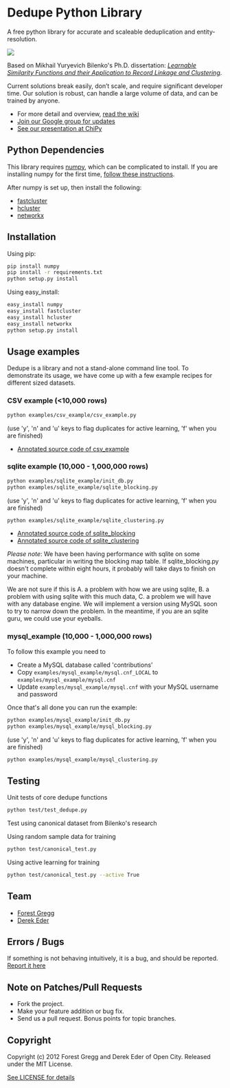 # Dedupe Python Library
A free python library for accurate and scaleable deduplication and entity-resolution. 

[<img src="https://travis-ci.org/open-city/dedupe.png" />](https://travis-ci.org/open-city/dedupe)

Based on Mikhail Yuryevich Bilenko's Ph.D. dissertation: [*Learnable Similarity Functions and their Application to Record Linkage and Clustering*](http://www.cs.utexas.edu/~ml/papers/marlin-dissertation-06.pdf).

Current solutions break easily, don’t scale, and require significant developer time. Our solution is robust, can handle a large volume of data, and can be trained by anyone.

* For more detail and overview, [read the wiki](https://github.com/open-city/dedupe/wiki)
* [Join our Google group for updates](https://groups.google.com/forum/?fromgroups=#!forum/open-source-deduplication)
* [See our presentation at ChiPy](http://pyvideo.org/video/973/big-data-de-duping)

## Python Dependencies

This library requires [numpy](http://numpy.scipy.org/), which can be complicated to install. If you are installing numpy for the first time, [follow these instructions](http://docs.scipy.org/doc/numpy/user/install.html).

After numpy is set up, then install the following:
* [fastcluster](http://math.stanford.edu/~muellner/fastcluster.html)
* [hcluster](http://code.google.com/p/scipy-cluster/)
* [networkx](http://networkx.github.com/)

## Installation

Using pip:

```bash
pip install numpy
pip install -r requirements.txt
python setup.py install
```

Using easy_install:

```bash
easy_install numpy
easy_install fastcluster
easy_install hcluster
easy_install networkx
python setup.py install
```

## Usage examples

Dedupe is a library and not a stand-alone command line tool. To demonstrate its usage, we have come up with a few example recipes for different sized datasets.

### CSV example (<10,000 rows)
```bash
python examples/csv_example/csv_example.py
```
  (use 'y', 'n' and 'u' keys to flag duplicates for active learning, 'f' when you are finished)
  
* [Annotated source code of csv_example](http://open-city.github.com/dedupe/doc/csv_example.html)
  
### sqlite example (10,000 - 1,000,000 rows)
```bash
python examples/sqlite_example/init_db.py
python examples/sqlite_example/sqlite_blocking.py
```
  (use 'y', 'n' and 'u' keys to flag duplicates for active learning, 'f' when you are finished) 
  
```bash
python examples/sqlite_example/sqlite_clustering.py
```
* [Annotated source code of sqlite_blocking](http://open-city.github.com/dedupe/doc/sqlite_blocking.html)
* [Annotated source code of sqlite_clustering](http://open-city.github.com/dedupe/doc/sqlite_clustering.html)

*Please note*: We have been having performance with sqlite on some machines, particular in writing the 
blocking map table. If sqlite_blocking.py doesn't complete within eight hours, it probably will take days to
finish on your machine.

We are not sure if this is A. a problem with how we are using sqlite, B. a problem with using sqlite 
with this much data, C. a problem we will have with any database engine. We will implement a version
using MySQL soon to try to narrow down the problem. In the meantime, if you are an sqlite guru, we could
use your eyeballs.

### mysql_example (10,000 - 1,000,000 rows)
To follow this example you need to 

* Create a MySQL database called 'contributions'
* Copy `examples/mysql_example/mysql.cnf_LOCAL` to `examples/mysql_example/mysql.cnf`
* Update `examples/mysql_example/mysql.cnf` with your MySQL username and password

Once that's all done you can run the example:

```bash
python examples/mysql_example/init_db.py
python examples/mysql_example/mysql_blocking.py
```
  (use 'y', 'n' and 'u' keys to flag duplicates for active learning, 'f' when you are finished) 
  
```bash
python examples/mysql_example/mysql_clustering.py
```

## Testing

Unit tests of core dedupe functions
```bash
python test/test_dedupe.py
```

Test using canonical dataset from Bilenko's research
  
Using random sample data for training
```bash
python test/canonical_test.py
```

Using active learning for training
```bash
python test/canonical_test.py --active True
```

## Team

* [Forest Gregg](mailto:fgregg@gmail.com)
* [Derek Eder](mailto:derek.eder@gmail.com)

## Errors / Bugs

If something is not behaving intuitively, it is a bug, and should be reported.
[Report it here](https://github.com/open-city/dedupe/issues)


## Note on Patches/Pull Requests
 
* Fork the project.
* Make your feature addition or bug fix.
* Send us a pull request. Bonus points for topic branches.

## Copyright

Copyright (c) 2012 Forest Gregg and Derek Eder of Open City. Released under the MIT License.

[See LICENSE for details](https://github.com/open-city/dedupe/wiki/License)
